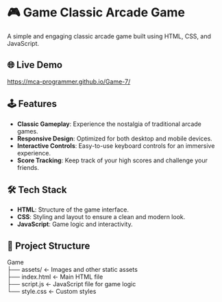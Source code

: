 # 🎮 Game Classic Arcade Game

A simple and engaging classic arcade game built using HTML, CSS, and JavaScript.

##  🌐 Live Demo

https://mca-programmer.github.io/Game-7/
## 🕹️ Features

- **Classic Gameplay**: Experience the nostalgia of traditional arcade games.
- **Responsive Design**: Optimized for both desktop and mobile devices.
- **Interactive Controls**: Easy-to-use keyboard controls for an immersive experience.
- **Score Tracking**: Keep track of your high scores and challenge your friends.

## 🛠️ Tech Stack

- **HTML**: Structure of the game interface.
- **CSS**: Styling and layout to ensure a clean and modern look.
- **JavaScript**: Game logic and interactivity.

## 📂 Project Structure

Game <br>
├── assets/ ← Images and other static assets <br>
├── index.html ← Main HTML file <br>
├── script.js ← JavaScript file for game logic <br>
└── style.css ← Custom styles
